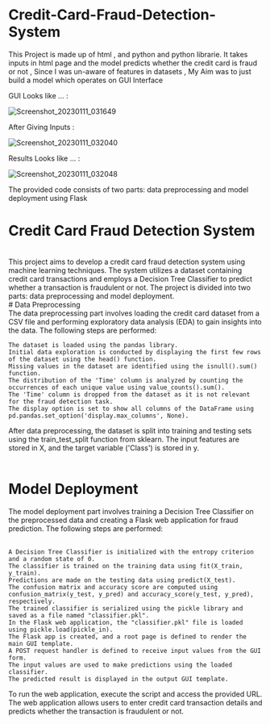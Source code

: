 # Credit-Card-Fraud-Detection-System
This Project is made up of html , and python and python librarie. It takes inputs in html page and the model predicts whether the credit card is fraud or not , Since I was un-aware of features in datasets , My Aim was to just build a model which operates on GUI Interface

GUI Looks like ... : 

![Screenshot_20230111_031649](https://user-images.githubusercontent.com/99462259/211774648-38580d0d-6ec7-4818-abc7-e033bfef0528.png)

After Giving Inputs : 

![Screenshot_20230111_032040](https://user-images.githubusercontent.com/99462259/211775026-69bd8bfd-c10a-4f86-a5e0-6f658bfe657d.png)
 
Results Looks like ... :  

![Screenshot_20230111_032048](https://user-images.githubusercontent.com/99462259/211775247-2806360e-d357-4d3f-bc77-8e876907195e.png)

The provided code consists of two parts: data preprocessing and model deployment using Flask
<br>
# Credit Card Fraud Detection System
<br>
This project aims to develop a credit card fraud detection system using machine learning techniques. The system utilizes a dataset containing credit card transactions and employs a Decision Tree Classifier to predict whether a transaction is fraudulent or not. The project is divided into two parts: data preprocessing and model deployment.
<br>
# Data Preprocessing
<br>
The data preprocessing part involves loading the credit card dataset from a CSV file and performing exploratory data analysis (EDA) to gain insights into the data. The following steps are performed:<br>

    The dataset is loaded using the pandas library.
    Initial data exploration is conducted by displaying the first few rows of the dataset using the head() function.
    Missing values in the dataset are identified using the isnull().sum() function.
    The distribution of the 'Time' column is analyzed by counting the occurrences of each unique value using value_counts().sum().
    The 'Time' column is dropped from the dataset as it is not relevant for the fraud detection task.
    The display option is set to show all columns of the DataFrame using pd.pandas.set_option('display.max_columns', None).

After data preprocessing, the dataset is split into training and testing sets using the train_test_split function from sklearn. The input features are stored in X, and the target variable ('Class') is stored in y.<br><br>
# Model Deployment <br>

The model deployment part involves training a Decision Tree Classifier on the preprocessed data and creating a Flask web application for fraud prediction. The following steps are performed:<br><br>

    A Decision Tree Classifier is initialized with the entropy criterion and a random state of 0.
    The classifier is trained on the training data using fit(X_train, y_train).
    Predictions are made on the testing data using predict(X_test).
    The confusion matrix and accuracy score are computed using confusion_matrix(y_test, y_pred) and accuracy_score(y_test, y_pred), respectively.
    The trained classifier is serialized using the pickle library and saved as a file named "classifier.pkl".
    In the Flask web application, the "classifier.pkl" file is loaded using pickle.load(pickle_in).
    The Flask app is created, and a root page is defined to render the main GUI template.
    A POST request handler is defined to receive input values from the GUI form.
    The input values are used to make predictions using the loaded classifier.
    The predicted result is displayed in the output GUI template.

To run the web application, execute the script and access the provided URL. The web application allows users to enter credit card transaction details and predicts whether the transaction is fraudulent or not.<br>
